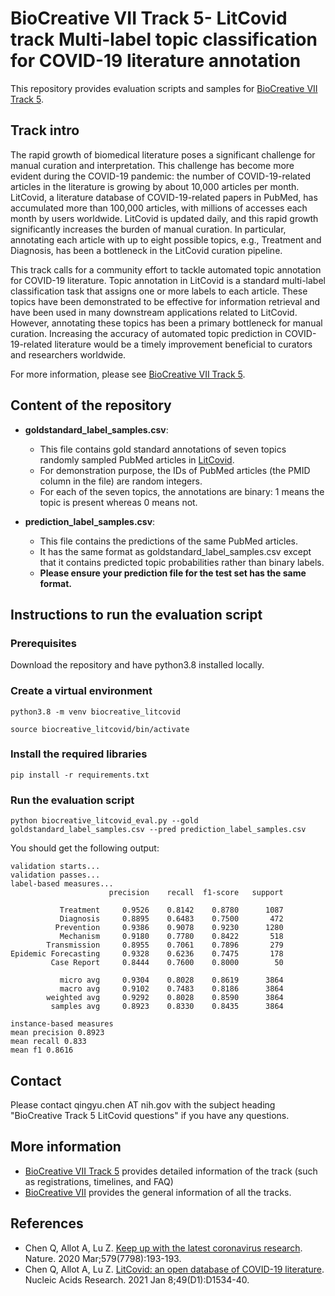 # BioCreative VII Track 5- LitCovid track Multi-label topic classification for COVID-19 literature annotation
This repository provides evaluation scripts and samples for [BioCreative VII Track 5](https://biocreative.bioinformatics.udel.edu/tasks/biocreative-vii/track-5/). 

## Track intro
The rapid growth of biomedical literature poses a significant challenge for manual curation and interpretation. This challenge has become more evident during the COVID-19 pandemic: the number of COVID-19-related articles in the literature is growing by about 10,000 articles per month. LitCovid, a literature database of COVID-19-related papers in PubMed, has accumulated more than 100,000 articles, with millions of accesses each month by users worldwide. LitCovid is updated daily, and this rapid growth significantly increases the burden of manual curation. In particular, annotating each article with up to eight possible topics, e.g., Treatment and Diagnosis, has been a bottleneck in the LitCovid curation pipeline.

This track calls for a community effort to tackle automated topic annotation for COVID-19 literature. Topic annotation in LitCovid is a standard multi-label classification task that assigns one or more labels to each article. These topics have been demonstrated to be effective for information retrieval and have been used in many downstream applications related to LitCovid. However, annotating these topics has been a primary bottleneck for manual curation. Increasing the accuracy of automated topic prediction in COVID-19-related literature would be a timely improvement beneficial to curators and researchers worldwide.

For more information, please see [BioCreative VII Track 5](https://biocreative.bioinformatics.udel.edu/tasks/biocreative-vii/track-5/).

## Content of the repository
- **goldstandard_label_samples.csv**: 

  - This file contains gold standard annotations of seven topics randomly sampled PubMed articles in [LitCovid](https://www.ncbi.nlm.nih.gov/research/coronavirus/).
  - For demonstration purpose, the IDs of PubMed articles (the PMID column in the file) are random integers.
  - For each of the seven topics, the annotations are binary: 1 means the topic is present whereas 0 means not.
  
- **prediction_label_samples.csv**:

  - This file contains the predictions of the same PubMed articles.
  - It has the same format as goldstandard_label_samples.csv except that it contains predicted topic probabilities rather than binary labels.
  - **Please ensure your prediction file for the test set has the same format.**

## Instructions to run the evaluation script
### Prerequisites
Download the repository and have python3.8 installed locally.

### Create a virtual environment
```
python3.8 -m venv biocreative_litcovid

source biocreative_litcovid/bin/activate 
```
### Install the required libraries
```
pip install -r requirements.txt
```
### Run the evaluation script
```
python biocreative_litcovid_eval.py --gold goldstandard_label_samples.csv --pred prediction_label_samples.csv
```

You should get the following output:

```
validation starts...
validation passes...
label-based measures...
                      precision    recall  f1-score   support

           Treatment     0.9526    0.8142    0.8780      1087
           Diagnosis     0.8895    0.6483    0.7500       472
          Prevention     0.9386    0.9078    0.9230      1280
           Mechanism     0.9180    0.7780    0.8422       518
        Transmission     0.8955    0.7061    0.7896       279
Epidemic Forecasting     0.9328    0.6236    0.7475       178
         Case Report     0.8444    0.7600    0.8000        50

           micro avg     0.9304    0.8028    0.8619      3864
           macro avg     0.9102    0.7483    0.8186      3864
        weighted avg     0.9292    0.8028    0.8590      3864
         samples avg     0.8923    0.8330    0.8435      3864

instance-based measures
mean precision 0.8923
mean recall 0.833
mean f1 0.8616
```
## Contact
Please contact qingyu.chen AT nih.gov with the subject heading "BioCreative Track 5 LitCovid questions" if you have any questions.

## More information
- [BioCreative VII Track 5](https://biocreative.bioinformatics.udel.edu/tasks/biocreative-vii/track-5/) provides detailed information of the track (such as registrations, timelines, and FAQ)
- [BioCreative VII](https://biocreative.bioinformatics.udel.edu/tasks/biocreative-vii/) provides the general information of all the tracks.

## References
- Chen Q, Allot A, Lu Z. [Keep up with the latest coronavirus research](https://www.nature.com/articles/d41586-020-00694-1). Nature. 2020 Mar;579(7798):193-193.
- Chen Q, Allot A, Lu Z. [LitCovid: an open database of COVID-19 literature](https://academic.oup.com/nar/advance-article/doi/10.1093/nar/gkaa952/5964074). Nucleic Acids Research. 2021 Jan 8;49(D1):D1534-40.
